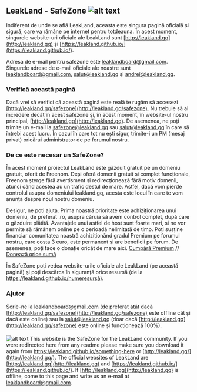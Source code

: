 ## LeakLand - SafeZone ![alt text](https://i.imgur.com/sc9Def6.png "Aceasta este o pagină oficială")


Indiferent de unde se află LeakLand, aceasta este singura pagină oficială și sigură, care va rămâne pe internet pentru totdeauna. În acest moment, singurele website-uri oficiale ale LeakLand sunt [http://leakland.gq](http://leakland.gq) și [https://leakland.github.io/](https://leakland.github.io/). 

Adresa de e-mail pentru safezone este leaklandboard@gmail.com. Singurele adrese de e-mail oficiale ale noastre sunt leaklandboard@gmail.com, salut@leakland.gq și andrei@leakland.gq.

### Verifică această pagină

Dacă vrei să verifici că această pagină este reală te rugăm să accesezi [http://leakland.gq/safezone](http://leakland.gq/safezone). Nu trebuie să ai încredere decât în acest safezone și, în acest moment, în website-ul nostru principal, [http://leakland.gq](http://leakland.gq). De asemenea, ne poți trimite un e-mail la safezone@leakland.gq sau salut@leakland.gq în care să întrebi acest lucru. În cazul în care tot nu ești sigur, trimite-i un PM (mesaj privat) oricărui administrator de pe forumul nostru.

### De ce este necesar un SafeZone?

În acest moment proiectul LeakLand este găzduit gratuit pe un domeniu gratuit, oferit de Freenom. Deși oferă domenii gratuit și complet funcționale, Freenom șterge fără avertisment și redirecționează fără motiv domenii, atunci când acestea au un trafic destul de mare. Astfel, dacă vom pierde controlul asupra domeniului leakland.gq, acesta este locul în care te vom anunța despre noul nostru domeniu.

Desigur, ne poți ajuta. Prima noastră prioritate este achiziționarea unui domeniu, de preferat .ro, asupra căruia să avem control complet, după care o găzduire plătită. Avantajele unui astfel de host sunt foarte mari, și ne vor permite să rămânem online pe o perioadă nelimitată de timp. Poți susține financiar comunitatea noastră achiziționând gradul Premium pe forumul nostru, care costa 3 euro, este permanent și are beneficii pe forum. De asemenea, poți face o donație oricât de mare aici. [Cumpără Premium](http://leakland.gq/) //  [Donează orice sumă](http://leakland.gq/)

În SafeZone poți vedea website-urile oficiale ale LeakLand (pe această pagină) și poți descărca în siguranță orice resursă (de la https://leakland.github.io/numeresursă).

### Ajutor
Scrie-ne la leaklandboard@gmail.com (de preferat atât dacă [http://leakland.gq/safezone](http://leakland.gq/safezone) este offline cât și dacă este online) sau la salut@leakland.gq (doar dacă [http://leakland.gq](http://leakland.gq/safezone) este online și funcționează 100%).

####

![alt text](https://i.imgur.com/upTzsL4.png")  This website is the SafeZone for the LeakLand community. If you were redirected here from any readme please make sure you download it again from https://leakland.github.io/something-here or [http://leakland.gq/](http://leakland.gq/). The official websites of LeakLand are [http://leakland.gq](http://leakland.gq) and [https://leakland.github.io/](https://leakland.github.io/). If [http://leakland.gq](http://leakland.gq) is offline, come to this page and write us an e-mail at leaklandboard@gmail.com.
